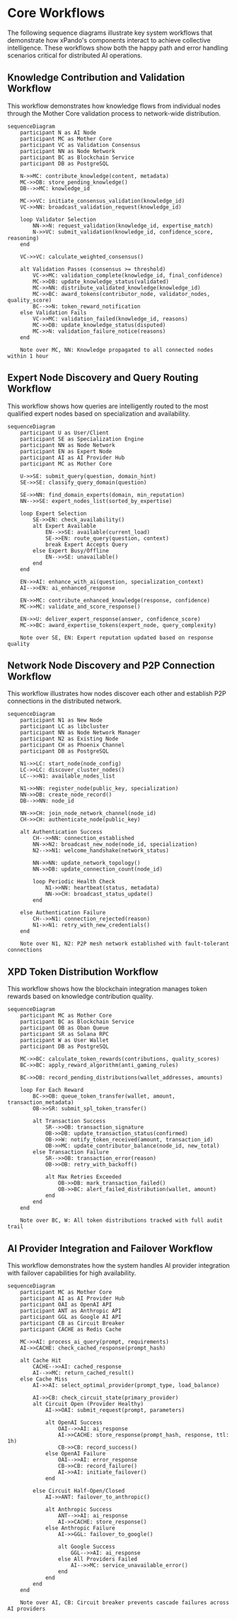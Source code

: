 # Core Workflows

The following sequence diagrams illustrate key system workflows that demonstrate how xPando's components interact to achieve collective intelligence. These workflows show both the happy path and error handling scenarios critical for distributed AI operations.

## Knowledge Contribution and Validation Workflow

This workflow demonstrates how knowledge flows from individual nodes through the Mother Core validation process to network-wide distribution.

```mermaid
sequenceDiagram
    participant N as AI Node
    participant MC as Mother Core
    participant VC as Validation Consensus
    participant NN as Node Network
    participant BC as Blockchain Service
    participant DB as PostgreSQL
    
    N->>MC: contribute_knowledge(content, metadata)
    MC->>DB: store_pending_knowledge()
    DB-->>MC: knowledge_id
    
    MC->>VC: initiate_consensus_validation(knowledge_id)
    VC->>NN: broadcast_validation_request(knowledge_id)
    
    loop Validator Selection
        NN->>N: request_validation(knowledge_id, expertise_match)
        N->>VC: submit_validation(knowledge_id, confidence_score, reasoning)
    end
    
    VC->>VC: calculate_weighted_consensus()
    
    alt Validation Passes (consensus >= threshold)
        VC->>MC: validation_complete(knowledge_id, final_confidence)
        MC->>DB: update_knowledge_status(validated)
        MC->>NN: distribute_validated_knowledge(knowledge_id)
        MC->>BC: award_tokens(contributor_node, validator_nodes, quality_score)
        BC-->>N: token_reward_notification
    else Validation Fails
        VC->>MC: validation_failed(knowledge_id, reasons)
        MC->>DB: update_knowledge_status(disputed)
        MC->>N: validation_failure_notice(reasons)
    end
    
    Note over MC, NN: Knowledge propagated to all connected nodes within 1 hour
```

## Expert Node Discovery and Query Routing Workflow

This workflow shows how queries are intelligently routed to the most qualified expert nodes based on specialization and availability.

```mermaid
sequenceDiagram
    participant U as User/Client
    participant SE as Specialization Engine
    participant NN as Node Network
    participant EN as Expert Node
    participant AI as AI Provider Hub
    participant MC as Mother Core
    
    U->>SE: submit_query(question, domain_hint)
    SE->>SE: classify_query_domain(question)
    
    SE->>NN: find_domain_experts(domain, min_reputation)
    NN-->>SE: expert_nodes_list(sorted_by_expertise)
    
    loop Expert Selection
        SE->>EN: check_availability()
        alt Expert Available
            EN-->>SE: available(current_load)
            SE->>EN: route_query(question, context)
            break Expert Accepts Query
        else Expert Busy/Offline
            EN-->>SE: unavailable()
        end
    end
    
    EN->>AI: enhance_with_ai(question, specialization_context)
    AI-->>EN: ai_enhanced_response
    
    EN->>MC: contribute_enhanced_knowledge(response, confidence)
    MC->>MC: validate_and_score_response()
    
    EN->>U: deliver_expert_response(answer, confidence_score)
    MC->>BC: award_expertise_tokens(expert_node, query_complexity)
    
    Note over SE, EN: Expert reputation updated based on response quality
```

## Network Node Discovery and P2P Connection Workflow

This workflow illustrates how nodes discover each other and establish P2P connections in the distributed network.

```mermaid
sequenceDiagram
    participant N1 as New Node
    participant LC as libcluster
    participant NN as Node Network Manager
    participant N2 as Existing Node
    participant CH as Phoenix Channel
    participant DB as PostgreSQL
    
    N1->>LC: start_node(node_config)
    LC->>LC: discover_cluster_nodes()
    LC-->>N1: available_nodes_list
    
    N1->>NN: register_node(public_key, specialization)
    NN->>DB: create_node_record()
    DB-->>NN: node_id
    
    NN->>CH: join_node_network_channel(node_id)
    CH->>CH: authenticate_node(public_key)
    
    alt Authentication Success
        CH-->>NN: connection_established
        NN->>N2: broadcast_new_node(node_id, specialization)
        N2-->>N1: welcome_handshake(network_status)
        
        NN->>NN: update_network_topology()
        NN->>DB: update_connection_count(node_id)
        
        loop Periodic Health Check
            N1->>NN: heartbeat(status, metadata)
            NN->>CH: broadcast_status_update()
        end
        
    else Authentication Failure
        CH-->>N1: connection_rejected(reason)
        N1->>N1: retry_with_new_credentials()
    end
    
    Note over N1, N2: P2P mesh network established with fault-tolerant connections
```

## XPD Token Distribution Workflow

This workflow shows how the blockchain integration manages token rewards based on knowledge contribution quality.

```mermaid
sequenceDiagram
    participant MC as Mother Core
    participant BC as Blockchain Service
    participant OB as Oban Queue
    participant SR as Solana RPC
    participant W as User Wallet
    participant DB as PostgreSQL
    
    MC->>BC: calculate_token_rewards(contributions, quality_scores)
    BC->>BC: apply_reward_algorithm(anti_gaming_rules)
    
    BC->>DB: record_pending_distributions(wallet_addresses, amounts)
    
    loop For Each Reward
        BC->>OB: queue_token_transfer(wallet, amount, transaction_metadata)
        OB->>SR: submit_spl_token_transfer()
        
        alt Transaction Success
            SR-->>OB: transaction_signature
            OB->>DB: update_transaction_status(confirmed)
            OB->>W: notify_token_received(amount, transaction_id)
            OB->>MC: update_contributor_balance(node_id, new_total)
        else Transaction Failure
            SR-->>OB: transaction_error(reason)
            OB->>OB: retry_with_backoff()
            
            alt Max Retries Exceeded
                OB->>DB: mark_transaction_failed()
                OB->>BC: alert_failed_distribution(wallet, amount)
            end
        end
    end
    
    Note over BC, W: All token distributions tracked with full audit trail
```

## AI Provider Integration and Failover Workflow

This workflow demonstrates how the system handles AI provider integration with failover capabilities for high availability.

```mermaid
sequenceDiagram
    participant MC as Mother Core
    participant AI as AI Provider Hub
    participant OAI as OpenAI API
    participant ANT as Anthropic API
    participant GGL as Google AI API
    participant CB as Circuit Breaker
    participant CACHE as Redis Cache
    
    MC->>AI: process_ai_query(prompt, requirements)
    AI->>CACHE: check_cached_response(prompt_hash)
    
    alt Cache Hit
        CACHE-->>AI: cached_response
        AI-->>MC: return_cached_result()
    else Cache Miss
        AI->>AI: select_optimal_provider(prompt_type, load_balance)
        
        AI->>CB: check_circuit_state(primary_provider)
        alt Circuit Open (Provider Healthy)
            AI->>OAI: submit_request(prompt, parameters)
            
            alt OpenAI Success
                OAI-->>AI: ai_response
                AI->>CACHE: store_response(prompt_hash, response, ttl: 1h)
                CB->>CB: record_success()
            else OpenAI Failure
                OAI-->>AI: error_response
                CB->>CB: record_failure()
                AI->>AI: initiate_failover()
            end
            
        else Circuit Half-Open/Closed
            AI->>ANT: failover_to_anthropic()
            
            alt Anthropic Success
                ANT-->>AI: ai_response
                AI->>CACHE: store_response()
            else Anthropic Failure
                AI->>GGL: failover_to_google()
                
                alt Google Success
                    GGL-->>AI: ai_response
                else All Providers Failed
                    AI-->>MC: service_unavailable_error()
                end
            end
        end
    end
    
    Note over AI, CB: Circuit breaker prevents cascade failures across AI providers
```

